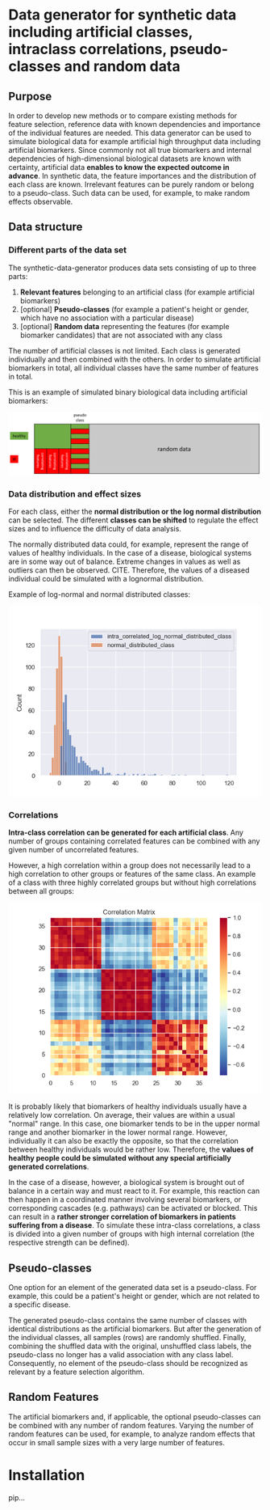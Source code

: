 # Data generator for synthetic data including artificial classes, intraclass correlations, pseudo-classes and random data

## Purpose

In order to develop new methods or to compare existing methods for feature selection, reference data with known dependencies and importance of the individual features are needed. This data generator can be used to simulate biological data for example artificial high throughput data including artificial biomarkers. Since commonly not all true biomarkers and internal dependencies of high-dimensional biological datasets are known with
certainty, artificial data **enables to know the expected outcome in advance**. In synthetic data, the feature importances and the distribution of each class are known. Irrelevant features can be purely random or belong to a pseudo-class. Such data can be used, for example, to make random effects observable.

## Data structure

### Different parts of the data set

The synthetic-data-generator produces data sets consisting of up to three parts:

1. **Relevant features** belonging to an artificial class (for example artificial biomarkers)
1. \[optional\] **Pseudo-classes** (for example a patient's height or gender, which have no association with a particular disease)
1. \[optional\] **Random data** representing the features (for example biomarker candidates) that are not associated with any class

The number of artificial classes is not limited. Each class is generated individually and then combined with the others.
In order to simulate artificial biomarkers in total, all individual classes have the same number of features in total.

This is an example of simulated binary biological data including artificial biomarkers:

![Different blocks of the artificial data.](./docs/figures/artificial_data.png)

### Data distribution and effect sizes

For each class, either the **normal distribution or the log normal distribution** can be selected. The different **classes can be shifted** to regulate the effect sizes and to influence the difficulty of data analysis.

The normally distributed data could, for example, represent the range of values of healthy individuals.
In the case of a disease, biological systems are in some way out of balance.
Extreme changes in values as well as outliers can then be observed.  CITE.
Therefore, the values of a diseased individual could be simulated with a lognormal distribution.

Example of log-normal and normal distributed classes:

![Different distributions of the classes.](./docs/figures/distributions.png)

### Correlations

**Intra-class correlation can be generated for each artificial class**. Any number of groups
containing correlated features can be combined with any given number of uncorrelated features.

However, a high correlation within a group does not necessarily lead to
a high correlation to other groups or features of the same class. An example of a class with three
highly correlated groups but without high correlations between all groups:

![Different distributions of the classes.](./docs/figures/corr_3_groups.png)

It is probably likely that biomarkers of healthy individuals usually have a relatively low correlation. On average,
their values are within a usual "normal" range. In this case, one biomarker tends to be in the upper normal range and another biomarker in the lower normal range. However, individually it can also be exactly the opposite, so that the correlation between healthy individuals would be rather low. Therefore, the **values of healthy people
could be simulated without any special artificially generated correlations**.

In the case of a disease, however, a biological system is brought out of balance in a certain way and must react to it.
For example, this reaction can then happen in a coordinated manner involving several biomarkers,
or corresponding cascades (e.g. pathways) can be activated or blocked. This can result in a **rather stronger
correlation of biomarkers in patients suffering from a disease**. To simulate these intra-class correlations,
a class is divided into a given number of groups with high internal correlation
(the respective strength can be defined).

## Pseudo-classes

One option for an element of the generated data set is a pseudo-class. For example, this could be a
patient's height or gender, which are not related to a specific disease.

The generated pseudo-class contains the same number of classes with identical distributions as the artificial biomarkers.
But after the generation of the individual classes, all samples (rows) are randomly shuffled.
Finally, combining the shuffled data with the original, unshuffled class labels, the pseudo-class no longer
has a valid association with any class label. Consequently, no element of the pseudo-class should be
recognized as relevant by a feature selection algorithm.

## Random Features

The artificial biomarkers and, if applicable, the optional pseudo-classes can be combined with any number
of random features. Varying the number of random features can be used, for example, to analyze random effects
that occur in small sample sizes with a very large number of features.

# Installation

pip...
